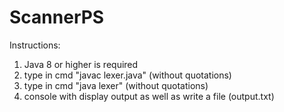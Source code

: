 # ScannerPS

Instructions:
 1) Java 8 or higher is required
 2) type in cmd "javac lexer.java" (without quotations)
 3) type in cmd "java lexer" (without quotations)
 4) console with display output as well as write a file (output.txt)